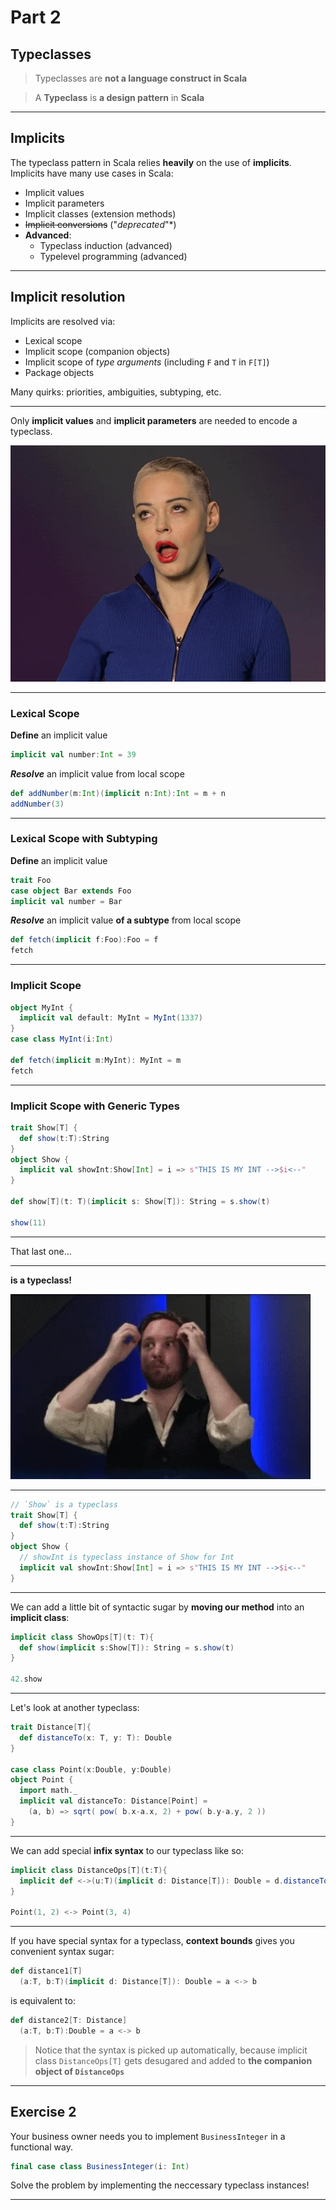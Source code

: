 # Part 2

## Typeclasses

>Typeclasses are **not a language construct in Scala**

>A **Typeclass** is **a design pattern** in **Scala**

----

## Implicits

The typeclass pattern in Scala relies **heavily** on the use of **implicits**. Implicits have many use cases in Scala:

* Implicit values
* Implicit parameters
* Implicit classes (extension methods)
* ~~Implicit conversions~~ ("*deprecated*"*)
* **Advanced**:
  * Typeclass induction (advanced)
  * Typelevel programming (advanced)

----



## Implicit resolution

Implicits are resolved via:

* Lexical scope
* Implicit scope (companion objects)
* Implicit scope of *type arguments* (including `F` and `T` in `F[T]`)
* Package objects

Many quirks: priorities, ambiguities, subtyping, etc.

----

Only **implicit values** and **implicit parameters** are needed to encode a typeclass.

![](images/phew.webp) <!-- .element height="50%" width="50%" -->

----

### Lexical Scope

**Define** an implicit value
```scala mdoc
implicit val number:Int = 39
```

***Resolve*** an implicit value from local scope
```scala mdoc
def addNumber(m:Int)(implicit n:Int):Int = m + n
addNumber(3)
```

----
### Lexical Scope with Subtyping

**Define** an implicit value
```scala mdoc:reset
trait Foo
case object Bar extends Foo
implicit val number = Bar
```

***Resolve*** an implicit value **of a subtype** from local scope
```scala mdoc
def fetch(implicit f:Foo):Foo = f
fetch
```

----

### Implicit Scope

```scala mdoc:reset
object MyInt {
  implicit val default: MyInt = MyInt(1337)
}
case class MyInt(i:Int)

def fetch(implicit m:MyInt): MyInt = m
fetch
```

----

### Implicit Scope with Generic Types

```scala mdoc:reset
trait Show[T] {
  def show(t:T):String
}
object Show {
  implicit val showInt:Show[Int] = i => s"THIS IS MY INT -->$i<--"
}

def show[T](t: T)(implicit s: Show[T]): String = s.show(t)

show(11)
```

----

That last one...


----

**is a typeclass!**

![](images/woah.webp)


----



```scala mdoc:reset
// `Show` is a typeclass
trait Show[T] {
  def show(t:T):String
}
object Show {
  // showInt is typeclass instance of Show for Int
  implicit val showInt:Show[Int] = i => s"THIS IS MY INT -->$i<--"
}
```

----

We can add a little bit of syntactic sugar by **moving our method** into an **implicit class**:

```scala mdoc
implicit class ShowOps[T](t: T){
  def show(implicit s:Show[T]): String = s.show(t)
}

42.show
```

----

Let's look at another typeclass:

```scala mdoc
trait Distance[T]{
  def distanceTo(x: T, y: T): Double
}

case class Point(x:Double, y:Double)
object Point {
  import math._
  implicit val distanceTo: Distance[Point] =
    (a, b) => sqrt( pow( b.x-a.x, 2) + pow( b.y-a.y, 2 ))
}
```

----

We can add special **infix syntax** to our typeclass like so:

```scala mdoc
implicit class DistanceOps[T](t:T){
  implicit def <->(u:T)(implicit d: Distance[T]): Double = d.distanceTo(t, u)
}

Point(1, 2) <-> Point(3, 4)
```

----

If you have special syntax for a typeclass, **context bounds** gives you convenient syntax sugar:

```scala mdoc
def distance1[T]
  (a:T, b:T)(implicit d: Distance[T]): Double = a <-> b
```

is equivalent to:

```scala mdoc
def distance2[T: Distance]
  (a:T, b:T):Double = a <-> b
```

> Notice that the syntax is picked up automatically, because implicit class `DistanceOps[T]` gets desugared and added to **the companion object of `DistanceOps`**

----

## Exercise 2

Your business owner needs you to implement `BusinessInteger` in a functional way.

```scala mdoc
final case class BusinessInteger(i: Int)
```

Solve the problem by implementing the neccessary typeclass instances!

----
